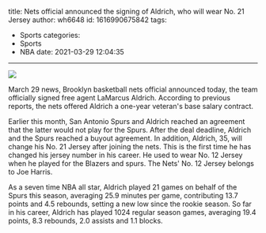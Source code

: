 title: Nets official announced the signing of Aldrich, who will wear No. 21 Jersey
author: wh6648
id: 1616990675842
tags: 
- Sports
categories: 
- Sports
- NBA
date: 2021-03-29 12:04:35
---
![](https://p4.itc.cn/images01/20210329/18a78e43d57e406aab236edd7347c4ea.jpeg)


March 29 news, Brooklyn basketball nets official announced today, the team officially signed free agent LaMarcus Aldrich. According to previous reports, the nets offered Aldrich a one-year veteran's base salary contract.

Earlier this month, San Antonio Spurs and Aldrich reached an agreement that the latter would not play for the Spurs. After the deal deadline, Aldrich and the Spurs reached a buyout agreement. In addition, Aldrich, 35, will change his No. 21 Jersey after joining the nets. This is the first time he has changed his jersey number in his career. He used to wear No. 12 Jersey when he played for the Blazers and spurs. The Nets' No. 12 Jersey belongs to Joe Harris.

As a seven time NBA all star, Aldrich played 21 games on behalf of the Spurs this season, averaging 25.9 minutes per game, contributing 13.7 points and 4.5 rebounds, setting a new low since the rookie season. So far in his career, Aldrich has played 1024 regular season games, averaging 19.4 points, 8.3 rebounds, 2.0 assists and 1.1 blocks.

